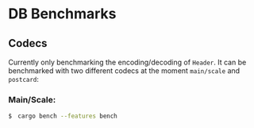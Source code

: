 # DB Benchmarks

## Codecs

Currently only benchmarking the encoding/decoding of `Header`. It can be benchmarked with two different codecs at the moment `main/scale` and `postcard`:

### Main/Scale:
```bash
$　cargo bench --features bench
```
